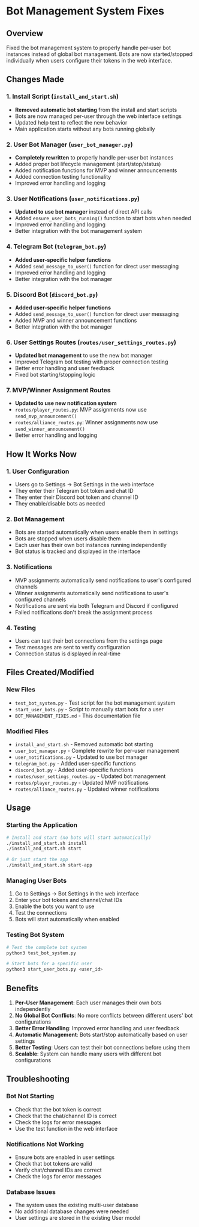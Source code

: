 # Bot Management System Fixes

## Overview
Fixed the bot management system to properly handle per-user bot instances instead of global bot management. Bots are now started/stopped individually when users configure their tokens in the web interface.

## Changes Made

### 1. Install Script (`install_and_start.sh`)
- **Removed automatic bot starting** from the install and start scripts
- Bots are now managed per-user through the web interface settings
- Updated help text to reflect the new behavior
- Main application starts without any bots running globally

### 2. User Bot Manager (`user_bot_manager.py`)
- **Completely rewritten** to properly handle per-user bot instances
- Added proper bot lifecycle management (start/stop/status)
- Added notification functions for MVP and winner announcements
- Added connection testing functionality
- Improved error handling and logging

### 3. User Notifications (`user_notifications.py`)
- **Updated to use bot manager** instead of direct API calls
- Added `ensure_user_bots_running()` function to start bots when needed
- Improved error handling and logging
- Better integration with the bot management system

### 4. Telegram Bot (`telegram_bot.py`)
- **Added user-specific helper functions**
- Added `send_message_to_user()` function for direct user messaging
- Improved error handling and logging
- Better integration with the bot manager

### 5. Discord Bot (`discord_bot.py`)
- **Added user-specific helper functions**
- Added `send_message_to_user()` function for direct user messaging
- Added MVP and winner announcement functions
- Better integration with the bot manager

### 6. User Settings Routes (`routes/user_settings_routes.py`)
- **Updated bot management** to use the new bot manager
- Improved Telegram bot testing with proper connection testing
- Better error handling and user feedback
- Fixed bot starting/stopping logic

### 7. MVP/Winner Assignment Routes
- **Updated to use new notification system**
- `routes/player_routes.py`: MVP assignments now use `send_mvp_announcement()`
- `routes/alliance_routes.py`: Winner assignments now use `send_winner_announcement()`
- Better error handling and logging

## How It Works Now

### 1. User Configuration
- Users go to Settings → Bot Settings in the web interface
- They enter their Telegram bot token and chat ID
- They enter their Discord bot token and channel ID
- They enable/disable bots as needed

### 2. Bot Management
- Bots are started automatically when users enable them in settings
- Bots are stopped when users disable them
- Each user has their own bot instances running independently
- Bot status is tracked and displayed in the interface

### 3. Notifications
- MVP assignments automatically send notifications to user's configured channels
- Winner assignments automatically send notifications to user's configured channels
- Notifications are sent via both Telegram and Discord if configured
- Failed notifications don't break the assignment process

### 4. Testing
- Users can test their bot connections from the settings page
- Test messages are sent to verify configuration
- Connection status is displayed in real-time

## Files Created/Modified

### New Files
- `test_bot_system.py` - Test script for the bot management system
- `start_user_bots.py` - Script to manually start bots for a user
- `BOT_MANAGEMENT_FIXES.md` - This documentation file

### Modified Files
- `install_and_start.sh` - Removed automatic bot starting
- `user_bot_manager.py` - Complete rewrite for per-user management
- `user_notifications.py` - Updated to use bot manager
- `telegram_bot.py` - Added user-specific functions
- `discord_bot.py` - Added user-specific functions
- `routes/user_settings_routes.py` - Updated bot management
- `routes/player_routes.py` - Updated MVP notifications
- `routes/alliance_routes.py` - Updated winner notifications

## Usage

### Starting the Application
```bash
# Install and start (no bots will start automatically)
./install_and_start.sh install
./install_and_start.sh start

# Or just start the app
./install_and_start.sh start-app
```

### Managing User Bots
1. Go to Settings → Bot Settings in the web interface
2. Enter your bot tokens and channel/chat IDs
3. Enable the bots you want to use
4. Test the connections
5. Bots will start automatically when enabled

### Testing Bot System
```bash
# Test the complete bot system
python3 test_bot_system.py

# Start bots for a specific user
python3 start_user_bots.py <user_id>
```

## Benefits

1. **Per-User Management**: Each user manages their own bots independently
2. **No Global Bot Conflicts**: No more conflicts between different users' bot configurations
3. **Better Error Handling**: Improved error handling and user feedback
4. **Automatic Management**: Bots start/stop automatically based on user settings
5. **Better Testing**: Users can test their bot connections before using them
6. **Scalable**: System can handle many users with different bot configurations

## Troubleshooting

### Bot Not Starting
- Check that the bot token is correct
- Check that the chat/channel ID is correct
- Check the logs for error messages
- Use the test function in the web interface

### Notifications Not Working
- Ensure bots are enabled in user settings
- Check that bot tokens are valid
- Verify chat/channel IDs are correct
- Check the logs for error messages

### Database Issues
- The system uses the existing multi-user database
- No additional database changes were needed
- User settings are stored in the existing User model